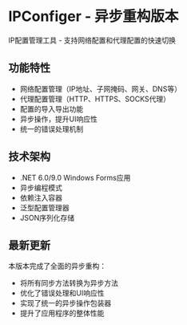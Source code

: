 # IPConfiger - 异步重构版本

IP配置管理工具 - 支持网络配置和代理配置的快速切换

## 功能特性

- 网络配置管理（IP地址、子网掩码、网关、DNS等）
- 代理配置管理（HTTP、HTTPS、SOCKS代理）
- 配置的导入导出功能
- 异步操作，提升UI响应性
- 统一的错误处理机制

## 技术架构

- .NET 6.0/9.0 Windows Forms应用
- 异步编程模式
- 依赖注入容器
- 泛型配置管理器
- JSON序列化存储

## 最新更新

本版本完成了全面的异步重构：
- 将所有同步方法转换为异步方法
- 优化了错误处理和UI响应性
- 实现了统一的异步操作包装器
- 提升了应用程序的整体性能